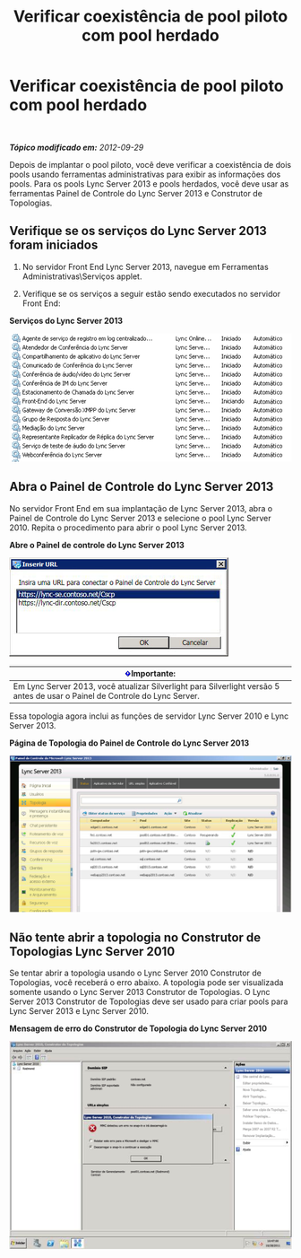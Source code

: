 ﻿---
title: Verificar coexistência de pool piloto com pool herdado
TOCTitle: Verificar coexistência de pool piloto com pool herdado
ms:assetid: fe7e14bb-c7eb-4719-b154-009e99360520
ms:mtpsurl: https://technet.microsoft.com/pt-br/library/JJ205420(v=OCS.15)
ms:contentKeyID: 49308718
ms.date: 05/19/2016
mtps_version: v=OCS.15
ms.translationtype: HT
---

# Verificar coexistência de pool piloto com pool herdado

 

_**Tópico modificado em:** 2012-09-29_

Depois de implantar o pool piloto, você deve verificar a coexistência de dois pools usando ferramentas administrativas para exibir as informações dos pools. Para os pools Lync Server 2013 e pools herdados, você deve usar as ferramentas Painel de Controle do Lync Server 2013 e Construtor de Topologias.

## Verifique se os serviços do Lync Server 2013 foram iniciados

1.  No servidor Front End Lync Server 2013, navegue em Ferramentas Administrativas\\Serviços applet.

2.  Verifique se os serviços a seguir estão sendo executados no servidor Front End:

**Serviços do Lync Server 2013**

![Lista de serviços do Lync Server iniciados](images/JJ205420.cfff9385-6bf6-461c-982c-e727c9f20b70(OCS.15).png "Lista de serviços do Lync Server iniciados")

## Abra o Painel de Controle do Lync Server 2013

No servidor Front End em sua implantação de Lync Server 2013, abra o Painel de Controle do Lync Server 2013 e selecione o pool Lync Server 2010. Repita o procedimento para abrir o pool Lync Server 2013.

**Abre o Painel de controle do Lync Server 2013**

![Caixa de diálogo Selecionar URL](images/JJ205420.b1f8e650-9c3c-4563-a403-5069f198342f(OCS.15).png "Caixa de diálogo Selecionar URL")

<table>
<thead>
<tr class="header">
<th><img src="images/Gg425939.important(OCS.15).gif" title="important" alt="important" />Importante:</th>
</tr>
</thead>
<tbody>
<tr class="odd">
<td>Em Lync Server 2013, você atualizar Silverlight para Silverlight versão 5 antes de usar o Painel de Controle do Lync Server.</td>
</tr>
</tbody>
</table>


Essa topologia agora inclui as funções de servidor Lync Server 2010 e Lync Server 2013.

**Página de Topologia do Painel de Controle do Lync Server 2013**

![Painel de Controle do Lync Server - página Topologia](images/JJ205420.4ed1cc7a-cb3e-42f6-82e2-6d4d71d19352(OCS.15).jpg "Painel de Controle do Lync Server - página Topologia")

## Não tente abrir a topologia no Construtor de Topologias Lync Server 2010

Se tentar abrir a topologia usando o Lync Server 2010 Construtor de Topologias, você receberá o erro abaixo. A topologia pode ser visualizada somente usando o Lync Server 2013 Construtor de Topologias. O Lync Server 2013 Construtor de Topologias deve ser usado para criar pools para Lync Server 2013 e Lync Server 2010.

**Mensagem de erro do Construtor de Topologia do Lync Server 2010**

![Erro de Ajuste MMC do Construtor de Topologias do Lync Server](images/JJ205420.f6666343-c348-4d81-ae0e-6ba5a44e16c4(OCS.15).png "Erro de Ajuste MMC do Construtor de Topologias do Lync Server")

